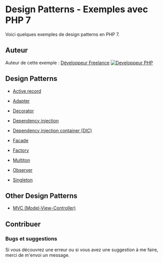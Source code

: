# Design Patterns - Exemples avec PHP 7

Voici quelques exemples de design patterns en PHP 7.






## Auteur

Auteur de cette exemple :
[Développeur Freelance](https://www.devandweb.fr)
[![Developpeur PHP](https://www.devandweb.fr/medias/app/website/developpeur-web.png)](https://www.devandweb.fr/freelance/developpeur-php)






## Design Patterns

* [Active record](https://github.com/stephweb/design-patterns-php/tree/master/src/active-record)

* [Adapter](https://github.com/stephweb/design-patterns-php/tree/master/src/adapter)

* [Decorator](https://github.com/stephweb/design-patterns-php/tree/master/src/decorator)

* [Dependency injection](https://github.com/stephweb/design-patterns-php/tree/master/src/dependency-injection)

* [Dependency injection container (DIC)](https://github.com/stephweb/design-patterns-php/tree/master/src/dependency-injection-container)

* [Facade](https://github.com/stephweb/design-patterns-php/tree/master/src/facade)

* [Factory](https://github.com/stephweb/design-patterns-php/tree/master/src/factory)

* [Multiton](https://github.com/stephweb/design-patterns-php/tree/master/src/multiton)

* [Observer](https://github.com/stephweb/design-patterns-php/tree/master/src/observer)

* [Singleton](https://github.com/stephweb/design-patterns-php/tree/master/src/singleton)






## Other Design Patterns

* [MVC (Model-View-Controller)](https://github.com/stephweb/mvc-pattern-php)






## Contribuer

### Bugs et suggestions

Si vous découvrez une erreur ou si vous avez une suggestion à me faire, merci de m'envoi un message.

